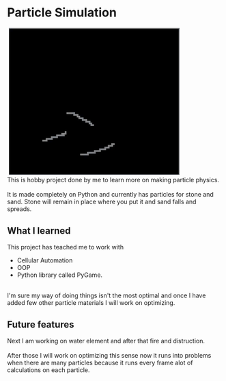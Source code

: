 # Particle Simulation
![]() <img src="https://github.com/JosiaOrava/particleSimulation/blob/main/img/sand.gif" width="400">
<br>This is hobby project done by me to learn more on making particle physics.
<br><br> It is made completely on Python and currently has particles for stone and sand. Stone will remain in place where you put it and sand falls and spreads.

## What I learned
This project has teached me to work with
* Cellular Automation
* OOP
* Python library called PyGame.

<br> I'm sure my way of doing things isn't the most optimal and once I have added few other particle materials I will work on optimizing.

## Future features
Next I am working on water element and after that fire and distruction.
<br><br> After those I will work on optimizing this sense now it runs into problems when there are many particles because it runs every frame alot of calculations on each particle.
